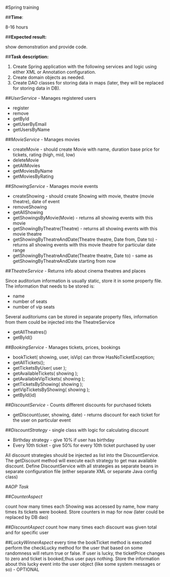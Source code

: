 #Spring training

##**Time**:

8-16 hours

##**Expected result:**

show demonstration and provide code.

##**Task description:**

1. Create Spring application with the following services and logic using either XML or Annotation configuration.
2. Create domain objects as needed.
3. Create DAO classes for storing data in maps (later, they will be replaced for storing data in DB).

##_UserService_ - Manages registered users

 - register
 - remove
 - getById
 - getUserByEmail
 - getUsersByName

##_MovieService_ - Manages movies

 - createMovie - should create Movie with name, duration base price for tickets, rating (high, mid, low)
 - deleteMovie
 - getAllMovies
 - getMoviesByName 
 - getMoviesByRating

##_ShowingService_ - Manages movie events 

 - createShowing - should create Showing with movie, theatre (movie theatre), date of event
 - removeShowing
 - getAllShowing
 - getShowingsByMovie(Movie) - returns all showing events with this movie
 - getShowingByTheatre(Theatre) - returns all showing events with this movie theatre
 - getShowingByTheatreAndDate(Theatre theatre, Date from, Date to) - returns all showing events with this movie theatre 
 for particular date range
 - getShowingByTheatreAndDate(Theatre theatre, Date to) - same as getShowingByTheatreAndDate starting from now

##_TheatreService_ - Returns info about cinema theatres and places

Since auditorium information is usually static, store it in some property file. The information that needs to be stored is:

 - name
 - number of seats
 - number of vip seats 
 
Several auditoriums can be stored in separate property files, 
information from them could be injected into the TheatreService

 - getAllTheatres()
 - getById()

##_BookingService_ - Manages tickets, prices, bookings

 - bookTicket( showing,  user,  isVip) can throw HasNoTicketException;
 - getAllTickets();
 - getTicketsByUser( user );
 - getAvailableTickets( showing );
 - getAvailableVipTickets( showing );
 - getTicketsByShowing( showing );
 - getVipTicketsByShowing( showing );
 - getById(id)
 
##_DiscountService_ - Counts different discounts for purchased tickets

 - getDiscount(user, showing, date) - returns discount for each ticket for the user on particular event
 
##_DiscountStrategy_ - single class with logic for calculating discount

 - Birthday strategy - give 10% if user has birthday
 - Every 10th ticket - give 50% for every 10th ticket purchased by user

All discount strategies should be injected as list into the DiscountService. The getDiscount method will execute each strategy to get max available discount.
Define DiscountService with all strategies as separate beans in separate configuration file (either separate XML or separate Java config class)

#_AOP Task_

##_CounterAspect_ 

count how many times each Showing was accessed by name, 
how many times its tickets were booked. 
Store counters in map for now (later could be replaced by DB dao)

##_DiscountAspect_ 
count how many times each discount was given total and for specific user

##_LuckyWinnerAspect_ 
every time the bookTicket method is executed perform the checkLucky method for the user that based on some randomness 
will return true or false. 
If user is lucky, the ticketPrice changes to zero and ticket is booked,thus user pays nothing. 
Store the information about this lucky event into the user object (like some system messages or so) - OPTIONAL
